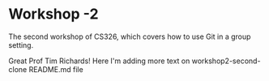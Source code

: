# Workshop -2

The second workshop of CS326, which covers how to use Git in a group setting.

Great Prof Tim Richards!
Here I'm adding more text on workshop2-second-clone README.md file
